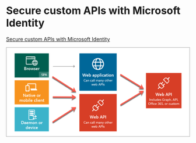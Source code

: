 # Secure custom APIs with Microsoft Identity

[Secure custom APIs with Microsoft Identity](https://docs.microsoft.com/en-us/learn/modules/identity-secure-custom-api/)

![secure-api](_images/securt-api.png)
